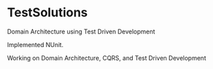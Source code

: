 # TestSolutions
Domain Architecture using Test Driven Development

Implemented NUnit.


Working on Domain Architecture, CQRS, and Test Driven Development
